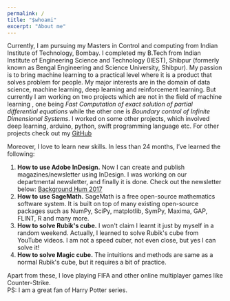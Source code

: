 ```yaml
---
permalink: /
title: "$whoami"
excerpt: "About me"
---
```


Currently, I am pursuing my Masters in Control and computing from Indian
Institute of Technology, Bombay. I completed my B.Tech from Indian Institute of
Engineering Science and Technology (IIEST), Shibpur (formerly known as Bengal
Engineering and Science University, Shibpur). My passion is to bring machine learning to a practical level where it is a product that solves problem for people.
My major interests are in the domain of data science, machine learning, deep learning and reinforcement learning. But currently I am working on two projects which are not in the field of machine learning
, one being *Fast Computation of exact solution of partial differential equations* while the other one is *Boundary control of Infinite Dimensional Systems*.
I worked on some other projects, which involved deep learning, arduino, python, swift programming language etc.
For other projects check out my [GitHub]("https://github.com/ayansengupta17/")

Moreover, I love to learn new skills. In less than 24 months, I’ve learned the following:
1. **How to use Adobe InDesign.** Now I can create and publish magazines/newsletter using InDesign. I was working on our departmental newsletter, and finally it is done. Check out the newsletter below:
[Background Hum 2017]("https://issuu.com/ayansengupta17/docs/bh_final")
2. **How to use SageMath.** SageMath is a free open-source mathematics software system. It is built on top of many existing open-source packages such as  NumPy, SciPy, matplotlib, SymPy, Maxima, GAP, FLINT, R and many more.
3. **How to solve Rubik's cube.** I won't claim I learnt it just by myself in a random weekend. Actually, I learned to solve Rubik's cube from YouTube videos. I am not a speed cuber, not even close, but yes I can solve it!
4. **How to solve Magic cube.** The intuitions and methods are same as a normal Rubik's cube, but it requires a bit of practice.

Apart from these, I love playing FIFA and other online multiplayer games like Counter-Strike.<br/>
PS: I am a great fan of Harry Potter series.

